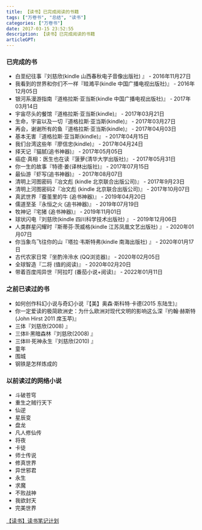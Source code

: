 ```yaml
---
title: 【读书】已完成阅读的书籍
tags: ["万卷书", "总结", "读书"]
categories: ["万卷书"]
date: 2017-03-15 23:52:55
description: 【读书】已完成阅读的书籍
articleGPT: 
---
```


### 已完成的书

  * 白垩纪往事『刘慈欣(kindle 山西春秋电子音像出版社) 』 - 2016年11月27日
  * 我看到的世界和你们不一样『眭澔平(kindle 中国广播电视出版社)』 - 2016年12月05日
  * 银河系漫游指南『道格拉斯·亚当斯(kindle 中国广播电视出版社)』 - 2017年03月14日
  * 宇宙尽头的餐馆『道格拉斯·亚当斯(kindle)』 - 2017年03月21日
  * 生命，宇宙以及一切『道格拉斯·亚当斯(kindle)』 - 2017年03月27日
  * 再会，谢谢所有的鱼『道格拉斯·亚当斯(kindle)』 - 2017年04月03日
  * 基本无害『道格拉斯·亚当斯(kindle)』 - 2017年04月15日
  * 我们台湾这些年『廖信忠(kindle)』 - 2017年04月24日
  * 择天记『猫腻(追书神器)』 - 2017年05月05日
  * 癌症·真相：医生也在读『菠萝(清华大学出版社)』 - 2017年05月31日
  * 你一生的故事『特德·姜(译林出版社)』 - 2017年07月15日
  * 最仙游『虾写(追书神器)』 - 2017年08月07日
  * 清明上河图密码『冶文彪 (kindle 北京联合出版公司)』 - 2017年9月23日
  * 清明上河图密码2『冶文彪 (kindle 北京联合出版公司)』 - 2017年10月07日
  * 真武世界『蚕茧里的牛 (追书神器)』 - 2019年04月20日
  * 儒道至圣『永恒之火 (追书神器)』 - 2019年07月19日
  * 牧神记『宅猪 (追书神器)』 - 2019年11月01日
  * 球状闪电『刘慈欣(kindle 四川科学技术出版社) 』 - 2019年12月06日
  * 人类群星闪耀时『斯蒂芬·茨威格(kindle 江苏凤凰文艺出版社) 』 - 2020年01月07日
  * 你当象鸟飞往你的山『塔拉·韦斯特弗(kindle 南海出版社) 』 - 2020年01月17日
  * 古代农家日常『坐酌泠泠水 (QQ浏览器)』 - 2020年02月05日
  * 全球智造『二将 (值的阅读)』 - 2020年02月20日
  * 带着百度闯异世『阿拉叮 (番茄小说+阅读)』 - 2022年01月11日

### 之前已读过的书

  * 如何创作科幻小说与奇幻小说『【美】奥森·斯科特·卡德(2015 东陆生)』
  * 你一定爱读的极简欧洲史：为什么欧洲对现代文明的影响这么深『约翰·赫斯特(John Hirst 2011 席玉苹)』
  * 三体『刘慈欣(2008) 』
  * 三体II·黑暗森林『刘慈欣(2008) 』
  * 三体III·死神永生『刘慈欣(2010) 』
  * 童年
  * 围城
  * 钢铁是怎样炼成的

### 以前读过的网络小说

  * 斗破苍穹
  * 重生之贼行天下
  * 仙逆
  * 星辰变
  * 盘龙
  * 凡人修仙传
  * 将夜
  * 卡徒
  * 师士传说
  * 修真世界
  * 异世邪君
  * 永生
  * 求魔
  * 不败战神
  * 我欲封天
  * 完美世界

[【读书】读书笔记计划](./2016-11-14-reading-plan)
